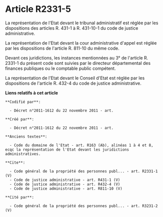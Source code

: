 # Article R2331-5

La représentation de l'Etat devant le tribunal administratif est réglée par les dispositions des articles R. 431-1 à R.
431-10-1 du code de justice administrative. 

La représentation de l'Etat devant la cour administrative d'appel est réglée par les dispositions de l'article R. 811-10 du
même code. 

Devant ces juridictions, les instances mentionnées au 3° de l'article R. 2331-1 du présent code sont suivies par le directeur
départemental des finances publiques ou le comptable public compétent. 

La représentation de l'Etat devant le Conseil d'Etat est réglée par les dispositions de l'article R. 432-4 du code de justice
administrative.

**Liens relatifs à cet article**

	**Codifié par**:

	  - Décret n°2011-1612 du 22 novembre 2011 - art.

	**Créé par**:

	  - Décret n°2011-1612 du 22 novembre 2011 - art.

	**Anciens textes**:

	  - Code du domaine de l'Etat - art. R163 (Ab), alinéas 1 à 4 et 8, ecqc la représentation de l'Etat devant les juridictions administratives.

	**Cite**:

	  - Code général de la propriété des personnes publ... - art. R2331-1 (V)
	  - Code de justice administrative - art. R431-1 (V)
	  - Code de justice administrative - art. R432-4 (V)
	  - Code de justice administrative - art. R811-10 (V)

	**Cité par**:

	  - Code général de la propriété des personnes publ... - art. R3231-2 (V)
